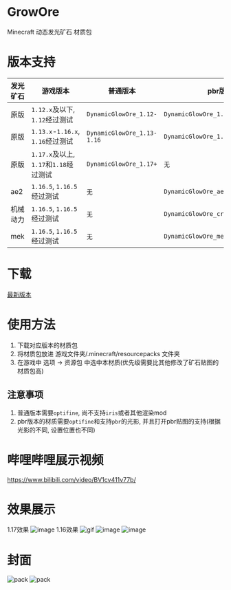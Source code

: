 # GrowOre

Minecraft 动态发光矿石 材质包

# 版本支持

| 发光矿石 | 游戏版本                           | 普通版本                       | pbr版本                              |
|------|--------------------------------|----------------------------|------------------------------------|
| 原版   | `1.12.x`及以下, `1.12`经过测试        | `DynamicGlowOre_1.12-`     | `DynamicGlowOre_1.12-_pbr`         |
| 原版   | `1.13.x`-`1.16.x`, `1.16`经过测试  | `DynamicGlowOre_1.13-1.16` | `DynamicGlowOre_1.13-1.16_pbr`     |
| 原版   | `1.17.x`及以上, `1.17`和`1.18`经过测试 | `DynamicGlowOre_1.17+`     | `无`                                |
| ae2  | `1.16.5`, `1.16.5`经过测试         | `无`                        | `DynamicGlowOre_ae2_1.16.5_pbr`    |
| 机械动力 | `1.16.5`, `1.16.5`经过测试         | `无`                        | `DynamicGlowOre_create_1.16.5_pbr` |
| mek  | `1.16.5`, `1.16.5`经过测试         | `无`                        | `DynamicGlowOre_mek_1.16.5_pbr`    |

# 下载

[最新版本](https://github.com/4o4E/DynamicGlowOre/releases/latest)

# 使用方法

1. 下载对应版本的材质包
2. 将材质包放进 游戏文件夹/.minecraft/resourcepacks 文件夹
3. 在游戏中 选项 -> 资源包 中选中本材质(优先级需要比其他修改了矿石贴图的材质包高)

## 注意事项

1. 普通版本需要`optifine`, 尚不支持`iris`或者其他渲染mod
2. pbr版本的材质需要`optifine`和支持`pbr`的光影, 并且打开pbr贴图的支持(根据光影的不同, 设置位置也不同)

# 哔哩哔哩展示视频

https://www.bilibili.com/video/BV1cv411v77b/

# 效果展示

1.17效果
![image](https://user-images.githubusercontent.com/58851040/123540758-38dab400-d773-11eb-993f-83571aa36d6b.png)
1.16效果
![gif](https://user-images.githubusercontent.com/58851040/119498294-0adf0a00-bd98-11eb-93fe-2d19f9f6ff51.gif)
![image](https://user-images.githubusercontent.com/58851040/119341188-0fd38900-bcc6-11eb-8f29-8a4845011848.png)
![image](https://user-images.githubusercontent.com/58851040/119341282-2a0d6700-bcc6-11eb-8382-e0c8fe19f053.png)

# 封面

![pack](https://user-images.githubusercontent.com/58851040/119498390-28ac6f00-bd98-11eb-9a0b-2aa96705b40d.png)
![pack](https://user-images.githubusercontent.com/58851040/119498398-2ba75f80-bd98-11eb-9d7b-34abdef1778f.png)
